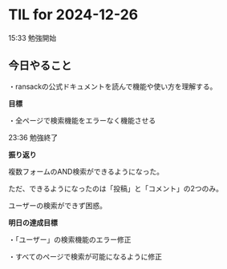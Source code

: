 # TIL for 2024-12-26

15:33 勉強開始

## 今日やること

・ransackの公式ドキュメントを読んで機能や使い方を理解する。


**目標**

・全ページで検索機能をエラーなく機能させる



23:36 勉強終了

**振り返り**

複数フォームのAND検索ができるようになった。

ただ、できるようになったのは「投稿」と「コメント」の2つのみ。

ユーザーの検索ができず困惑。

**明日の達成目標**

・「ユーザー」の検索機能のエラー修正

・すべてのページで検索が可能になるように修正


